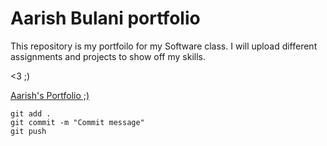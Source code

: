 # Aarish Bulani portfolio

This repository is my portfoilo for my Software class. I will upload different assignments and projects to show off my skills.

<3 ;)

[Aarish's Portfolio ;)](https://github.com/aarishbulani/ist-portfolio-aarish)

```
git add .
git commit -m "Commit message"
git push
```


